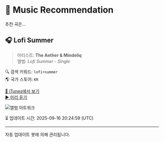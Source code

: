 
# 🎵 Music Recommendation

추천 곡은...

## 🎧 Lofi Summer  
> 아티스트: **The Aether & Mindeliq**  
> 앨범: _Lofi Summer - Single_  

🔍 검색 키워드: `lofi+summer`  
🌎 국가 스토어: `KR`

[🔗 iTunes에서 보기](https://music.apple.com/kr/album/lofi-summer/1515205652?i=1515205653&uo=4)  
[▶️ 미리 듣기](https://audio-ssl.itunes.apple.com/itunes-assets/AudioPreview125/v4/82/32/9e/82329edf-08df-de12-7213-ba063c44b921/mzaf_9713425367532512484.plus.aac.p.m4a)

![앨범 아트워크](https://is1-ssl.mzstatic.com/image/thumb/Music123/v4/df/fb/71/dffb710f-1f6e-faef-fc49-ed363a69c505/018736325861_cover.jpg/100x100bb.jpg)

⏳ 업데이트 시간: 2025-09-16 20:24:59 (UTC)

---
자동 업데이트 봇에 의해 관리됩니다.
